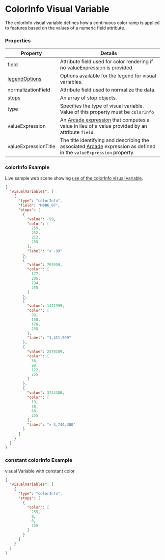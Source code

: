 # ColorInfo Visual Variable

The colorInfo visual variable defines how a continuous color ramp is applied to features based on the values of a numeric field attribute.

### Properties

| Property | Details
| --- | ---
| field | Attribute field used for color rendering if no valueExpression is provided.
| [legendOptions](visualVariableLegendOptions.md) | Options available for the legend for visual variables.
| normalizationField | Attribute field used to normalize the data.
| [stops](colorStop.md) | An array of stop objects.
| type | Specifies the type of visual variable.<br>Value of this property must be `colorInfo`
| valueExpression | An [Arcade expression](https://developers.arcgis.com/arcade/) that computes a value in lieu of a value provided by an attribute `field`.
| valueExpressionTitle | The title identifying and describing the associated [Arcade](https://developers.arcgis.com/arcade/) expression as defined in the `valueExpression` property.


### colorInfo Example

Live sample web scene showing [use of the colorInfo visual variable](https://www.arcgis.com/home/webscene/viewer.html?webscene=ed2892fef34b43b8a5cc61c8ff890c6f).

```json
{
  "visualVariables": [
    {
      "type": "colorInfo",
      "field": "M086_07",
      "stops": [
        {
          "value": -99,
          "color": [
            255,
            252,
            212,
            255
          ],
          "label": "< -99"
        },
        {
          "value": 705950,
          "color": [
            177,
            205,
            194,
            255
          ]
        },
        {
          "value": 1411999,
          "color": [
            98,
            158,
            176,
            255
          ],
          "label": "1,411,999"
        },
        {
          "value": 2578189,
          "color": [
            56,
            98,
            122,
            255
          ]
        },
        {
          "value": 3744380,
          "color": [
            13,
            38,
            68,
            255
          ],
          "label": "> 3,744,380"
        }
      ]
    }
  ]
}
```
### constant colorInfo Example

visual Variable with constant color

```json
{
  "visualVariables": [
    {
      "type": "colorInfo",
      "stops": [
        {
          "color": [
            255,
            0,
            0,
            255
          ]
        }
      ]
    }
  ]
}
```


